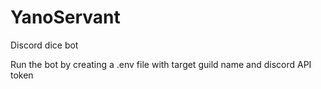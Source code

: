 # YanoServant
Discord dice bot

Run the bot by creating a .env file with target guild name and discord API token
